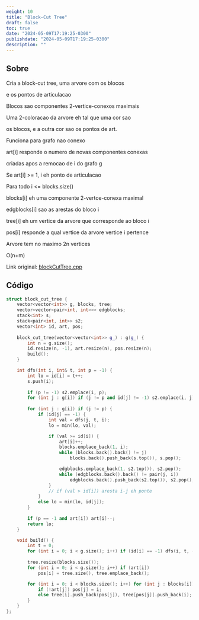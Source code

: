 ```yaml
---
weight: 10
title: "Block-Cut Tree"
draft: false
toc: true
date: "2024-05-09T17:19:25-0300"
publishdate: "2024-05-09T17:19:25-0300"
description: ""
---
```


## Sobre
 Cria a block-cut tree, uma arvore com os blocos

 e os pontos de articulacao

 Blocos sao componentes 2-vertice-conexos maximais

 Uma 2-coloracao da arvore eh tal que uma cor sao

 os blocos, e a outra cor sao os pontos de art.

 Funciona para grafo nao conexo



 art[i] responde o numero de novas componentes conexas

 criadas apos a remocao de i do grafo g

 Se art[i] >= 1, i eh ponto de articulacao

 

 Para todo i <= blocks.size()

 blocks[i] eh uma componente 2-vertce-conexa maximal

 edgblocks[i] sao as arestas do bloco i

 tree[i] eh um vertice da arvore que corresponde ao bloco i

 

 pos[i] responde a qual vertice da arvore vertice i pertence

 Arvore tem no maximo 2n vertices



 O(n+m)



Link original: [blockCutTree.cpp](https://github.com/brunomaletta/Biblioteca/tree/master/Codigo/Grafos/blockCutTree.cpp)

## Código
```cpp
struct block_cut_tree {
	vector<vector<int>> g, blocks, tree;
	vector<vector<pair<int, int>>> edgblocks;
	stack<int> s;
	stack<pair<int, int>> s2;
	vector<int> id, art, pos;
	
	block_cut_tree(vector<vector<int>> g_) : g(g_) {
		int n = g.size();
		id.resize(n, -1), art.resize(n), pos.resize(n);
		build();
	}

	int dfs(int i, int& t, int p = -1) {
		int lo = id[i] = t++;
		s.push(i);	
		
		if (p != -1) s2.emplace(i, p);
		for (int j : g[i]) if (j != p and id[j] != -1) s2.emplace(i, j);
		
		for (int j : g[i]) if (j != p) {
			if (id[j] == -1) {
				int val = dfs(j, t, i);
				lo = min(lo, val);

				if (val >= id[i]) {
					art[i]++;
					blocks.emplace_back(1, i);
					while (blocks.back().back() != j) 
						blocks.back().push_back(s.top()), s.pop();

					edgblocks.emplace_back(1, s2.top()), s2.pop();
					while (edgblocks.back().back() != pair(j, i))
						edgblocks.back().push_back(s2.top()), s2.pop();
				}
				// if (val > id[i]) aresta i-j eh ponte
			}
			else lo = min(lo, id[j]);
		}
		
		if (p == -1 and art[i]) art[i]--;
		return lo;
	}

	void build() {
		int t = 0;
		for (int i = 0; i < g.size(); i++) if (id[i] == -1) dfs(i, t, -1);
		
		tree.resize(blocks.size());
		for (int i = 0; i < g.size(); i++) if (art[i]) 
			pos[i] = tree.size(), tree.emplace_back();

		for (int i = 0; i < blocks.size(); i++) for (int j : blocks[i]) {
			if (!art[j]) pos[j] = i;
			else tree[i].push_back(pos[j]), tree[pos[j]].push_back(i);
		}
	}
};
```
